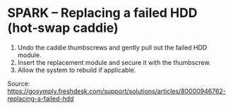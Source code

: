 # SPARK – Replacing a failed HDD (hot‑swap caddie)

1. Undo the caddie thumbscrews and gently pull out the failed HDD module.
2. Insert the replacement module and secure it with the thumbscrew.
3. Allow the system to rebuild if applicable.

Source: https://gosymply.freshdesk.com/support/solutions/articles/80000946762-replacing-a-failed-hdd
